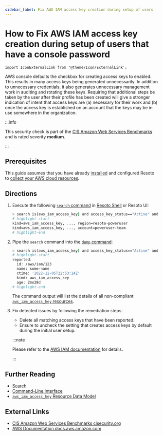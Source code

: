 ```yaml
---
sidebar_label: Fix AWS IAM access key creation during setup of users 
---
```


# How to Fix AWS IAM access key creation during setup of users that have a console password

```mdx-code-block
import IconExternalLink from '@theme/Icon/ExternalLink';
```

AWS console defaults the checkbox for creating access keys to enabled. This results in many access keys being generated unnecessarily. In addition to unnecessary credentials, it also generates unnecessary management work in auditing and rotating these keys. Requiring that additional steps be taken by the user after their profile has been created will give a stronger indication of intent that access keys are (a) necessary for their work and (b) once the access key is established on an account that the keys may be in use somewhere in the organization.

:::info

This security check is part of the [CIS Amazon Web Services Benchmarks](https://cisecurity.org/benchmark/amazon_web_services) and is rated severity **medium**.

:::

## Prerequisites

This guide assumes that you have already [installed](../../getting-started/install-resoto/index.md) and configured Resoto to [collect your AWS cloud resources](../../getting-started/configure-resoto/aws.md).

## Directions

1. Execute the following [`search` command](../../reference/cli/search-commands/search.md) in [Resoto Shell](../../reference/components/shell.md) or Resoto UI:

   ```bash
   > search is(aws_iam_access_key) and access_key_status=="Active" and access_key_last_used.last_used==null and /ancestors.aws_iam_user.reported.password_enabled==true
   # highlight-start
   ​kind=aws_iam_access_key, ..., region=resoto-poweruser
   ​kind=aws_iam_access_key, ..., account=poweruser-team
   # highlight-end
   ```

2. Pipe the `search` command into the [`dump` command](../../reference/cli/format-commands/dump.md):

   ```bash
   > search is(aws_iam_access_key) and access_key_status=="Active" and access_key_last_used.last_used==null and /ancestors.aws_iam_user.reported.password_enabled==true | dump
   # highlight-start
   ​reported:
   ​  id: /aws/iam/123
   ​  name: some-name
   ​  ctime: '2022-12-05T22:53:14Z'
   ​  kind: aws_iam_access_key
   ​  age: 2mo28d
   # highlight-end
   ```

   The command output will list the details of all non-compliant [`aws_iam_access_key` resources](../../reference/data-models/aws/index.md#aws_iam_access_key).

3. Fix detected issues by following the remediation steps:

   - Delete all matching access keys that have been reported.
   - Ensure to uncheck the setting that creates access keys by default during the initial user setup.

   :::note

   Please refer to the [AWS IAM documentation](https://docs.aws.amazon.com/IAM/latest/UserGuide/id_credentials_getting-report.html) for details.

   :::

## Further Reading

- [Search](../../reference/search/index.md)
- [Command-Line Interface](../../reference/cli/index.md)
- [`aws_iam_access_key` Resource Data Model](../../reference/data-models/aws/index.md#aws_iam_access_key)

## External Links

- [CIS Amazon Web Services Benchmarks <span class="badge badge--secondary">cisecurity.org <IconExternalLink width="10" height="10" /></span>](https://cisecurity.org/benchmark/amazon_web_services)
- [AWS Documentation <span class="badge badge--secondary">docs.aws.amazon.com <IconExternalLink width="10" height="10" /></span>](https://docs.aws.amazon.com/IAM/latest/UserGuide/id_credentials_getting-report.html)

